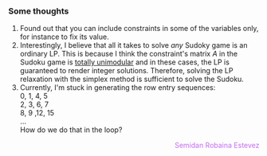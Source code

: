 ### Some thoughts
1. Found out that you can include constraints in some of the variables only, for instance to fix its value.
2. Interestingly, I believe that all it takes to solve _any_ Sudoky game is an ordinary LP. This is because I think the constraint's matrix $A$ in the Sudoku game is <a href="https://en.wikipedia.org/wiki/Unimodular_matrix#Total_unimodularity">totally unimodular</a> and in these cases, the LP is guaranteed to render integer solutions. Therefore, solving the LP relaxation with the simplex method is sufficient to solve the Sudoku.
3. Currently, I'm stuck in generating the row entry sequences:
<br> 0, 1, 4, 5
<br> 2, 3, 6, 7
<br> 8, 9 ,12, 15
<br> ...
<br> How do we do that in the loop?

<p style="text-align:right; color:rgb(194, 107, 242)"> Semidan Robaina Estevez </p>
